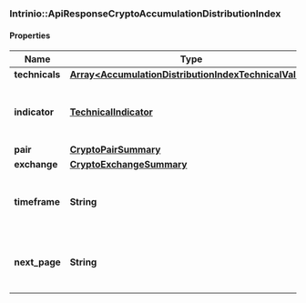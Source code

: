 ### Intrinio::ApiResponseCryptoAccumulationDistributionIndex

#### Properties
Name | Type | Description | Notes
------------ | ------------- | ------------- | -------------
**technicals** | [**Array&lt;AccumulationDistributionIndexTechnicalValue&gt;**](AccumulationDistributionIndexTechnicalValue.md) |  | [optional] 
**indicator** | [**TechnicalIndicator**](TechnicalIndicator.md) | The name and symbol of the technical indicator | [optional] 
**pair** | [**CryptoPairSummary**](CryptoPairSummary.md) |  | [optional] 
**exchange** | [**CryptoExchangeSummary**](CryptoExchangeSummary.md) |  | [optional] 
**timeframe** | **String** | The time interval for the crypto currency prices | [optional] 
**next_page** | **String** | The token required to request the next page of the data | [optional] 


